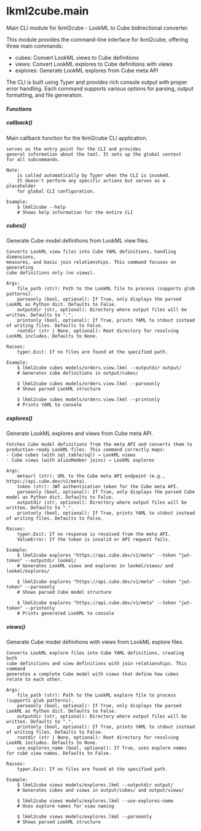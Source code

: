 # lkml2cube.main

Main CLI module for lkml2cube - LookML to Cube bidirectional converter.

This module provides the command-line interface for lkml2cube, offering three main commands:
- cubes: Convert LookML views to Cube definitions
- views: Convert LookML explores to Cube definitions with views
- explores: Generate LookML explores from Cube meta API

The CLI is built using Typer and provides rich console output with proper error handling.
Each command supports various options for parsing, output formatting, and file generation.

#### Functions

##### callback()
Main callback function for the lkml2cube CLI application.
    
    serves as the entry point for the CLI and provides
    general information about the tool. It sets up the global context
    for all subcommands.
    
    Note:
        is called automatically by Typer when the CLI is invoked.
        It doesn't perform any specific actions but serves as a placeholder
        for global CLI configuration.
    
    Example:
        $ lkml2cube --help
        # Shows help information for the entire CLI

##### cubes()
Generate Cube model definitions from LookML view files.
    
    Converts LookML view files into Cube YAML definitions, handling dimensions,
    measures, and basic join relationships. This command focuses on generating
    cube definitions only (no views).
    
    Args:
        file_path (str): Path to the LookML file to process (supports glob patterns).
        parseonly (bool, optional): If True, only displays the parsed LookML as Python dict. Defaults to False.
        outputdir (str, optional): Directory where output files will be written. Defaults to ".".
        printonly (bool, optional): If True, prints YAML to stdout instead of writing files. Defaults to False.
        rootdir (str | None, optional): Root directory for resolving LookML includes. Defaults to None.
    
    Raises:
        typer.Exit: If no files are found at the specified path.
    
    Example:
        $ lkml2cube cubes models/orders.view.lkml --outputdir output/
        # Generates cube definitions in output/cubes/
        
        $ lkml2cube cubes models/orders.view.lkml --parseonly
        # Shows parsed LookML structure
        
        $ lkml2cube cubes models/orders.view.lkml --printonly
        # Prints YAML to console

##### explores()
Generate LookML explores and views from Cube meta API.
    
    Fetches Cube model definitions from the meta API and converts them to
    production-ready LookML files. This command correctly maps:
    - Cube cubes (with sql_table/sql) → LookML views
    - Cube views (with aliasMember joins) → LookML explores
    
    Args:
        metaurl (str): URL to the Cube meta API endpoint (e.g., https://api.cube.dev/v1/meta).
        token (str): JWT authentication token for the Cube meta API.
        parseonly (bool, optional): If True, only displays the parsed Cube model as Python dict. Defaults to False.
        outputdir (str, optional): Directory where output files will be written. Defaults to ".".
        printonly (bool, optional): If True, prints YAML to stdout instead of writing files. Defaults to False.
    
    Raises:
        typer.Exit: If no response is received from the meta API.
        ValueError: If the token is invalid or API request fails.
    
    Example:
        $ lkml2cube explores "https://api.cube.dev/v1/meta" --token "jwt-token" --outputdir lookml/
        # Generates LookML views and explores in lookml/views/ and lookml/explores/
        
        $ lkml2cube explores "https://api.cube.dev/v1/meta" --token "jwt-token" --parseonly
        # Shows parsed Cube model structure
        
        $ lkml2cube explores "https://api.cube.dev/v1/meta" --token "jwt-token" --printonly
        # Prints generated LookML to console

##### views()
Generate Cube model definitions with views from LookML explore files.
    
    Converts LookML explore files into Cube YAML definitions, creating both
    cube definitions and view definitions with join relationships. This command
    generates a complete Cube model with views that define how cubes relate to each other.
    
    Args:
        file_path (str): Path to the LookML explore file to process (supports glob patterns).
        parseonly (bool, optional): If True, only displays the parsed LookML as Python dict. Defaults to False.
        outputdir (str, optional): Directory where output files will be written. Defaults to ".".
        printonly (bool, optional): If True, prints YAML to stdout instead of writing files. Defaults to False.
        rootdir (str | None, optional): Root directory for resolving LookML includes. Defaults to None.
        use_explores_name (bool, optional): If True, uses explore names for cube view names. Defaults to False.
    
    Raises:
        typer.Exit: If no files are found at the specified path.
    
    Example:
        $ lkml2cube views models/explores.lkml --outputdir output/
        # Generates cubes and views in output/cubes/ and output/views/
        
        $ lkml2cube views models/explores.lkml --use-explores-name
        # Uses explore names for view naming
        
        $ lkml2cube views models/explores.lkml --parseonly
        # Shows parsed LookML structure
